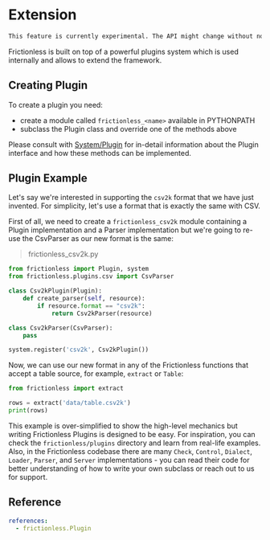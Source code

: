 # Extension

```markdown remark type=danger
This feature is currently experimental. The API might change without notice
```

Frictionless is built on top of a powerful plugins system which is used internally and allows to extend the framework.

## Creating Plugin

To create a plugin you need:
- create a module called `frictionless_<name>` available in PYTHONPATH
- subclass the Plugin class and override one of the methods above

Please consult with [System/Plugin](system.html) for in-detail information about the Plugin interface and how these methods can be implemented.

## Plugin Example

Let's say we're interested in supporting the `csv2k` format that we have just invented. For simplicity, let's use a format that is exactly the same with CSV.

First of all, we need to create a `frictionless_csv2k` module containing a Plugin implementation and a Parser implementation but we're going to re-use the CsvParser as our new format is the same:

> frictionless_csv2k.py

```python tabs=Python
from frictionless import Plugin, system
from frictionless.plugins.csv import CsvParser

class Csv2kPlugin(Plugin):
    def create_parser(self, resource):
        if resource.format == "csv2k":
            return Csv2kParser(resource)

class Csv2kParser(CsvParser):
    pass

system.register('csv2k', Csv2kPlugin())
```

Now, we can use our new format in any of the Frictionless functions that accept a table source, for example, `extract` or `Table`:

```python tabs=Python
from frictionless import extract

rows = extract('data/table.csv2k')
print(rows)
```

This example is over-simplified to show the high-level mechanics but writing Frictionless Plugins is designed to be easy. For inspiration, you can check the `frictionless/plugins` directory and learn from real-life examples. Also, in the Frictionless codebase there are many `Check`, `Control`, `Dialect`, `Loader`, `Parser`, and `Server` implementations - you can read their code for better understanding of how to write your own subclass or reach out to us for support.

## Reference

```yaml reference
references:
  - frictionless.Plugin
```
